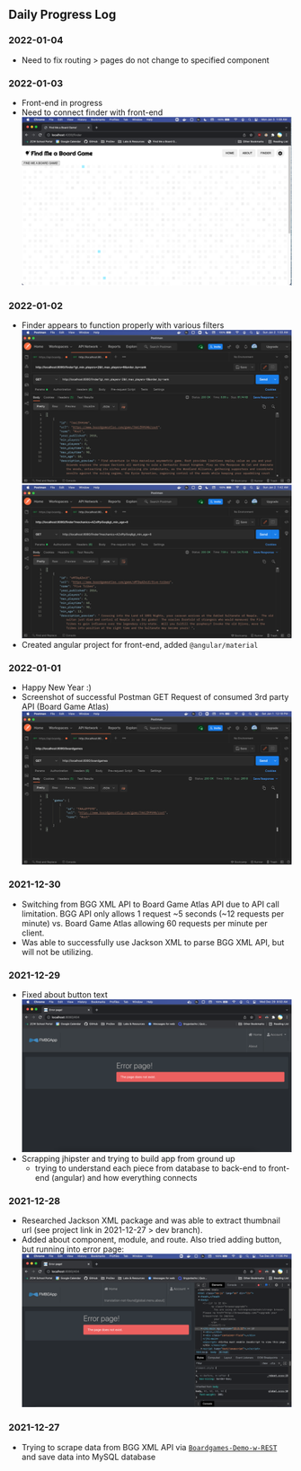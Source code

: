 ## Daily Progress Log

### 2022-01-04
* Need to fix routing > pages do not change to specified component

### 2022-01-03
* Front-end in progress
* Need to connect finder with front-end
![image info](./screenshots/2022-01-03_FrontEnd-Skeleton.png)

### 2022-01-02
* Finder appears to function properly with various filters
![image info](./screenshots/2022-01-02_DynamicSearch-minplayers-maxplayers-orderby.png)
![image info](./screenshots/2022-01-02_DynamicSearch-mechanics-minage.png)
* Created angular project for front-end, added `@angular/material`

### 2022-01-01
* Happy New Year :)
* Screenshot of successful Postman GET Request of consumed 3rd party API (Board Game Atlas) 
![image info](./screenshots/2022-01-01_GET-OK.png)

### 2021-12-30
* Switching from BGG XML API to Board Game Atlas API due to API call limitation. BGG API only allows 1 request ~5 seconds (~12 requests per minute) vs. Board Game Atlas allowing 60 requests per minute per client.
* Was able to successfully use Jackson XML to parse BGG XML API, but will not be utilizing.

### 2021-12-29
* Fixed about button text
![image info](./screenshots/2021-12-29_AboutButton.png)
* Scrapping jhipster and trying to build app from ground up
    - trying to understand each piece from database to back-end to front-end (angular) and how everything connects

### 2021-12-28
* Researched Jackson XML package and was able to extract thumbnail url (see project link in 2021-12-27 > dev branch).
* Added about component, module, and route. Also tried adding button, but running into error page:
![image info](./screenshots/2021-12-28_AboutPageButtonClick.png)

### 2021-12-27
* Trying to scrape data from BGG XML API via [`Boardgames-Demo-w-REST`](https://github.com/AmandaJ-Huang/Boardgames-Demo-w-REST.git) and save data into MySQL database